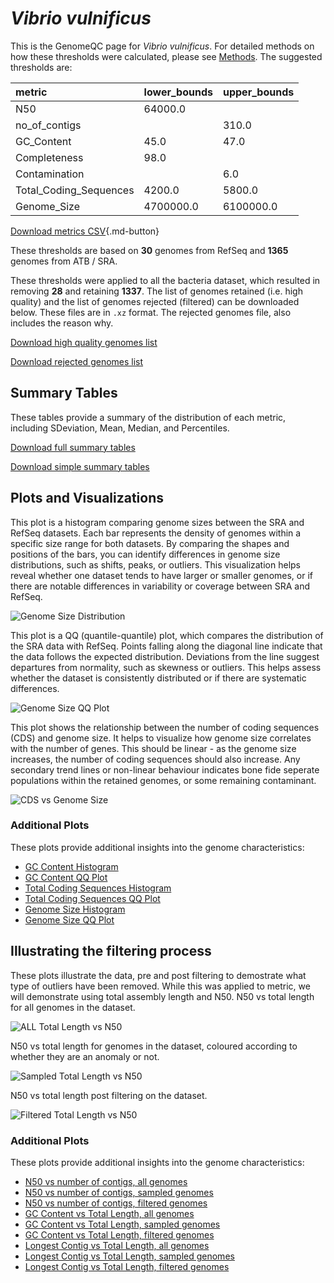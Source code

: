 # *Vibrio vulnificus*

This is the GenomeQC page for *Vibrio vulnificus*. For detailed methods on how these thresholds were calculated, please see [Methods](../../methods.md).
The suggested thresholds are: 

| metric                 | lower_bounds   | upper_bounds   |
|:-----------------------|:---------------|:---------------|
| N50                    | 64000.0        |                |
| no_of_contigs          |                | 310.0          |
| GC_Content             | 45.0           | 47.0           |
| Completeness           | 98.0           |                |
| Contamination          |                | 6.0            |
| Total_Coding_Sequences | 4200.0         | 5800.0         |
| Genome_Size            | 4700000.0      | 6100000.0      |

[Download metrics CSV](Vibrio_vulnificus_metrics.csv){.md-button}


These thresholds are based on **30** genomes from RefSeq and **1365** genomes from ATB / SRA.

These thresholds were applied to all the bacteria dataset, which resulted in removing **28** and retaining **1337**.
The list of genomes retained (i.e. high quality) and the list of genomes rejected (filtered) can be downloaded below. These files are in `.xz` format. The rejected genomes file, also includes the reason why.

[Download high quality genomes list](Vibrio_vulnificus_high_quality_genomes.csv.xz)


[Download rejected genomes list](Vibrio_vulnificus_filtered_out_genomes.csv.xz)



## Summary Tables
These tables provide a summary of the distribution of each metric, including SDeviation, Mean, Median, and Percentiles.

[Download full summary tables](summary.csv)

[Download simple summary tables](selected_summary.csv)

## Plots and Visualizations

This plot is a histogram comparing genome sizes between the SRA and RefSeq datasets. Each bar represents the density of genomes within a specific size range for both datasets. By comparing the shapes and positions of the bars, you can identify differences in genome size distributions, such as shifts, peaks, or outliers. This visualization helps reveal whether one dataset tends to have larger or smaller genomes, or if there are notable differences in variability or coverage between SRA and RefSeq.

![Genome Size Distribution](Genome_Size_refseq_histogram_kde.png)

This plot is a QQ (quantile-quantile) plot, which compares the distribution of the SRA data with RefSeq. Points falling along the diagonal line indicate that the data follows the expected distribution. Deviations from the line suggest departures from normality, such as skewness or outliers. This helps assess whether the dataset is consistently distributed or if there are systematic differences.

![Genome Size QQ Plot](Genome_Size_refseq_qqplot.png)

This plot shows the relationship between the number of coding sequences (CDS) and genome size. It helps to visualize how genome size correlates with the number of genes. This should be linear - as the genome size increases, the number of coding sequences should also increase. Any secondary trend lines or non-linear behaviour indicates bone fide seperate populations within the retained genomes, or some remaining contaminant. 

![CDS vs Genome Size](Vibrio_vulnificus_CDS_vs_Genome_Size.png)

### Additional Plots

These plots provide additional insights into the genome characteristics:

- [GC Content Histogram](GC_Content_refseq_histogram_kde.png)
- [GC Content QQ Plot](GC_Content_refseq_qqplot.png)
- [Total Coding Sequences Histogram](Total_Coding_Sequences_refseq_histogram_kde.png)
- [Total Coding Sequences QQ Plot](Total_Coding_Sequences_refseq_qqplot.png)
- [Genome Size Histogram](Genome_Size_refseq_histogram_kde.png)
- [Genome Size QQ Plot](Genome_Size_refseq_qqplot.png)
## Illustrating the filtering process
These plots illustrate the data, pre and post filtering to demostrate what type of outliers have been removed. While this was applied to metric, we will demonstrate using total assembly length and N50.
N50 vs total length for all genomes in the dataset.

![ALL Total Length vs N50](Vibrio_vulnificus_all_total_length_N50.png)

N50 vs total length for genomes in the dataset, coloured according to whether they are an anomaly or not.

![Sampled Total Length vs N50](Vibrio_vulnificus_sample_total_length_N50.png)

N50 vs total length post filtering on the dataset.

![Filtered Total Length vs N50](Vibrio_vulnificus_filt_total_length_N50.png)

### Additional Plots

These plots provide additional insights into the genome characteristics:

- [N50 vs number of contigs, all genomes](Vibrio_vulnificus_all_N50_number.png)
- [N50 vs number of contigs, sampled genomes](Vibrio_vulnificus_sample_N50_number.png)
- [N50 vs number of contigs, filtered genomes](Vibrio_vulnificus_filt_N50_number.png)
- [GC Content vs Total Length, all genomes](Vibrio_vulnificus_all_total_length_GC_Content.png)
- [GC Content vs Total Length, sampled genomes](Vibrio_vulnificus_sample_total_length_GC_Content.png)
- [GC Content vs Total Length, filtered genomes](Vibrio_vulnificus_filt_total_length_GC_Content.png)
- [Longest Contig vs Total Length, all genomes](Vibrio_vulnificus_all_total_length_longest.png)
- [Longest Contig vs Total Length, sampled genomes](Vibrio_vulnificus_sample_total_length_longest.png)
- [Longest Contig vs Total Length, filtered genomes](Vibrio_vulnificus_filt_total_length_longest.png)
